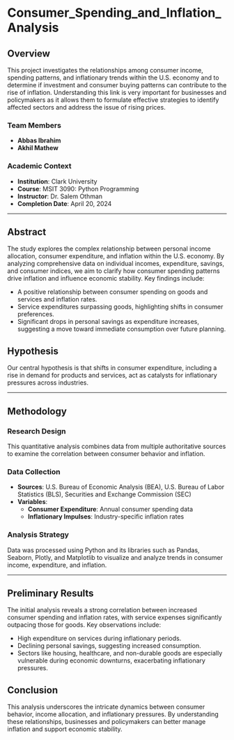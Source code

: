 # Consumer_Spending_and_Inflation_Analysis

## Overview
This project investigates the relationships among consumer income, spending patterns, and inflationary trends within the U.S. economy and to determine if investment and consumer buying patterns can contribute to the
rise of inflation. Understanding this link is very important for businesses and policymakers as it allows them to formulate effective strategies to identify affected sectors and address the issue of rising prices.

### Team Members
- **Abbas Ibrahim**
- **Akhil Mathew**

### Academic Context
- **Institution**: Clark University
- **Course**: MSIT 3090: Python Programming
- **Instructor**: Dr. Salem Othman
- **Completion Date**: April 20, 2024

---

## Abstract
The study explores the complex relationship between personal income allocation, consumer expenditure, and inflation within the U.S. economy. By analyzing comprehensive data on individual incomes, expenditure, savings, and consumer indices, we aim to clarify how consumer spending patterns drive inflation and influence economic stability. Key findings include:
- A positive relationship between consumer spending on goods and services and inflation rates.
- Service expenditures surpassing goods, highlighting shifts in consumer preferences.
- Significant drops in personal savings as expenditure increases, suggesting a move toward immediate consumption over future planning.

## Hypothesis
Our central hypothesis is that shifts in consumer expenditure, including a rise in demand for products and services, act as catalysts for inflationary pressures across industries.

---

## Methodology
### Research Design
This quantitative analysis combines data from multiple authoritative sources to examine the correlation between consumer behavior and inflation.

### Data Collection
- **Sources**: U.S. Bureau of Economic Analysis (BEA), U.S. Bureau of Labor Statistics (BLS), Securities and Exchange Commission (SEC)
- **Variables**:
  - **Consumer Expenditure**: Annual consumer spending data
  - **Inflationary Impulses**: Industry-specific inflation rates

### Analysis Strategy
Data was processed using Python and its libraries such as Pandas, Seaborn, Plotly, and Matplotlib to visualize and analyze trends in consumer income, expenditure, and inflation.

---

## Preliminary Results
The initial analysis reveals a strong correlation between increased consumer spending and inflation rates, with service expenses significantly outpacing those for goods. Key observations include:
- High expenditure on services during inflationary periods.
- Declining personal savings, suggesting increased consumption.
- Sectors like housing, healthcare, and non-durable goods are especially vulnerable during economic downturns, exacerbating inflationary pressures.

## Conclusion
This analysis underscores the intricate dynamics between consumer behavior, income allocation, and inflationary pressures. By understanding these relationships, businesses and policymakers can better manage inflation and support economic stability.
